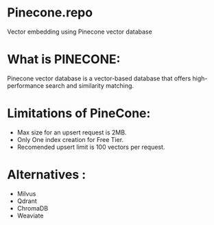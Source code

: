 # Pinecone.repo
Vector embedding using Pinecone vector database
 # What is PINECONE:
 Pinecone vector database is a vector-based database that offers high-performance search and similarity matching.
 # Limitations of PineCone:
 - Max size for an upsert request is 2MB.
 - Only One index creation for Free Tier.
 - Recomended upsert limit is 100 vectors per request.
# Alternatives :
- Milvus
- Qdrant
- ChromaDB
- Weaviate
